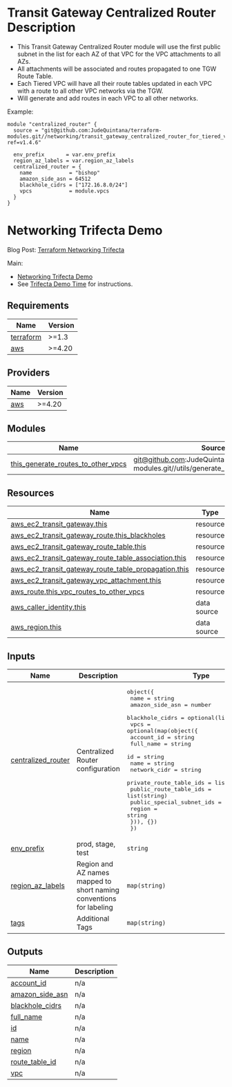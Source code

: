 # Transit Gateway Centralized Router Description
- This Transit Gateway Centralized Router module will use the first public subnet in the list for each AZ of that VPC for the VPC attachments to all AZs.
- All attachments will be associated and routes propagated to one TGW Route Table.
- Each Tiered VPC will have all their route tables updated in each VPC with a route to all other VPC networks via the TGW.
- Will generate and add routes in each VPC to all other networks.

Example:
```
module "centralized_router" {
  source = "git@github.com:JudeQuintana/terraform-modules.git//networking/transit_gateway_centralized_router_for_tiered_vpc_ng?ref=v1.4.6"

  env_prefix       = var.env_prefix
  region_az_labels = var.region_az_labels
  centralized_router = {
    name            = "bishop"
    amazon_side_asn = 64512
    blackhole_cidrs = ["172.16.8.0/24"]
    vpcs            = module.vpcs
  }
}
```

# Networking Trifecta Demo
Blog Post:
[Terraform Networking Trifecta ](https://jq1.io/posts/tnt/)

Main:
- [Networking Trifecta Demo](https://github.com/JudeQuintana/terraform-main/tree/main/networking_trifecta_demo)
- See [Trifecta Demo Time](https://jq1.io/posts/tnt/#trifecta-demo-time) for instructions.

## Requirements

| Name | Version |
|------|---------|
| <a name="requirement_terraform"></a> [terraform](#requirement\_terraform) | >=1.3 |
| <a name="requirement_aws"></a> [aws](#requirement\_aws) | >=4.20 |

## Providers

| Name | Version |
|------|---------|
| <a name="provider_aws"></a> [aws](#provider\_aws) | >=4.20 |

## Modules

| Name | Source | Version |
|------|--------|---------|
| <a name="module_this_generate_routes_to_other_vpcs"></a> [this\_generate\_routes\_to\_other\_vpcs](#module\_this\_generate\_routes\_to\_other\_vpcs) | git@github.com:JudeQuintana/terraform-modules.git//utils/generate_routes_to_other_vpcs | v1.4.6 |

## Resources

| Name | Type |
|------|------|
| [aws_ec2_transit_gateway.this](https://registry.terraform.io/providers/hashicorp/aws/latest/docs/resources/ec2_transit_gateway) | resource |
| [aws_ec2_transit_gateway_route.this_blackholes](https://registry.terraform.io/providers/hashicorp/aws/latest/docs/resources/ec2_transit_gateway_route) | resource |
| [aws_ec2_transit_gateway_route_table.this](https://registry.terraform.io/providers/hashicorp/aws/latest/docs/resources/ec2_transit_gateway_route_table) | resource |
| [aws_ec2_transit_gateway_route_table_association.this](https://registry.terraform.io/providers/hashicorp/aws/latest/docs/resources/ec2_transit_gateway_route_table_association) | resource |
| [aws_ec2_transit_gateway_route_table_propagation.this](https://registry.terraform.io/providers/hashicorp/aws/latest/docs/resources/ec2_transit_gateway_route_table_propagation) | resource |
| [aws_ec2_transit_gateway_vpc_attachment.this](https://registry.terraform.io/providers/hashicorp/aws/latest/docs/resources/ec2_transit_gateway_vpc_attachment) | resource |
| [aws_route.this_vpc_routes_to_other_vpcs](https://registry.terraform.io/providers/hashicorp/aws/latest/docs/resources/route) | resource |
| [aws_caller_identity.this](https://registry.terraform.io/providers/hashicorp/aws/latest/docs/data-sources/caller_identity) | data source |
| [aws_region.this](https://registry.terraform.io/providers/hashicorp/aws/latest/docs/data-sources/region) | data source |

## Inputs

| Name | Description | Type | Default | Required |
|------|-------------|------|---------|:--------:|
| <a name="input_centralized_router"></a> [centralized\_router](#input\_centralized\_router) | Centralized Router configuration | <pre>object({<br>    name            = string<br>    amazon_side_asn = number<br>    blackhole_cidrs = optional(list(string), [])<br>    vpcs = optional(map(object({<br>      account_id                = string<br>      full_name                 = string<br>      id                        = string<br>      name                      = string<br>      network_cidr              = string<br>      private_route_table_ids   = list(string)<br>      public_route_table_ids    = list(string)<br>      public_special_subnet_ids = list(string)<br>      region                    = string<br>    })), {})<br>  })</pre> | n/a | yes |
| <a name="input_env_prefix"></a> [env\_prefix](#input\_env\_prefix) | prod, stage, test | `string` | n/a | yes |
| <a name="input_region_az_labels"></a> [region\_az\_labels](#input\_region\_az\_labels) | Region and AZ names mapped to short naming conventions for labeling | `map(string)` | n/a | yes |
| <a name="input_tags"></a> [tags](#input\_tags) | Additional Tags | `map(string)` | `{}` | no |

## Outputs

| Name | Description |
|------|-------------|
| <a name="output_account_id"></a> [account\_id](#output\_account\_id) | n/a |
| <a name="output_amazon_side_asn"></a> [amazon\_side\_asn](#output\_amazon\_side\_asn) | n/a |
| <a name="output_blackhole_cidrs"></a> [blackhole\_cidrs](#output\_blackhole\_cidrs) | n/a |
| <a name="output_full_name"></a> [full\_name](#output\_full\_name) | n/a |
| <a name="output_id"></a> [id](#output\_id) | n/a |
| <a name="output_name"></a> [name](#output\_name) | n/a |
| <a name="output_region"></a> [region](#output\_region) | n/a |
| <a name="output_route_table_id"></a> [route\_table\_id](#output\_route\_table\_id) | n/a |
| <a name="output_vpc"></a> [vpc](#output\_vpc) | n/a |
